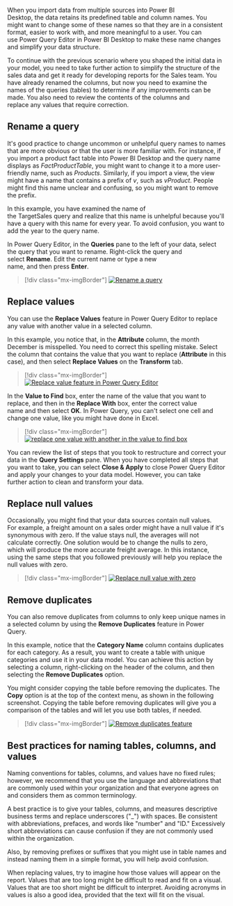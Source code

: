 When you import data from multiple sources into Power BI
Desktop, the data retains its predefined table and column names. You
might want to change some of these names so that they are in a
consistent format, easier to work with, and more meaningful to a
user. You can use Power Query Editor in Power BI Desktop to make these
name changes and simplify your data structure. 

To continue with the previous scenario where you shaped the
initial data in your model, you need to take further action to simplify
the structure of the sales data and get it ready for developing reports
for the Sales team. You have already renamed the columns, but now you
need to examine the names of the queries (tables) to determine if any
improvements can be made. You also need to review the contents of the
columns and replace any values that require correction. 

## Rename a query 

It's good practice to change uncommon or unhelpful query names to names
that are more obvious or that the user is more familiar
with. For instance, if you import a product fact table into Power BI
Desktop and the query name displays as *FactProductTable*, you might
want to change it to a more user-friendly name, such as *Products*.
Similarly, if you import a view, the view might have a name that
contains a prefix of *v*, such as *vProduct*. People might find this
name unclear and confusing, so you might want to remove the prefix. 

In this example, you have examined the name of
the TargetSales query and realize that this name is unhelpful because
you'll have a query with this name for every year. To avoid confusion,
you want to add the year to the query name. 

In Power Query Editor, in the **Queries** pane to the left of your data,
select the query that you want to rename. Right-click the query and
select **Rename**. Edit the current name or type a new
name, and then press **Enter**.

> [!div class="mx-imgBorder"]
> [![Rename a query](../media/03-rename-query-ssm.png)](../media/03-rename-query-ssm.png#lightbox)

## Replace values

You can use the **Replace Values** feature in Power Query Editor to
replace any value with another value in a selected column. 

In this example, you notice that, in the **Attribute** column, the month
December is misspelled. You need to correct this spelling
mistake. Select the column that contains the value that you want to
replace (**Attribute** in this case), and then select **Replace
Values** on the **Transform** tab. 

> [!div class="mx-imgBorder"]
> [![Replace value feature in Power Query Editor](../media/03-replace-value-ssm.png)](../media/03-replace-value-ssm.png#lightbox)

In the **Value to Find** box, enter the name of the value that you want
to replace, and then in the **Replace With** box, enter the correct
value name and then select **OK**. In Power Query, you can't select one
cell and change one value, like you might have done in Excel.

> [!div class="mx-imgBorder"]
> [![replace one value with another in the value to find box](../media/03-value-find-ssm.png)](../media/03-value-find-ssm.png#lightbox)

You can review the list of steps that you took to restructure and
correct your data in the **Query Settings** pane. When you have
completed all steps that you want to take, you can select **Close &
Apply** to close Power Query Editor and apply your changes to your data
model. However, you can take further action to clean and transform your
data.

## Replace null values

Occasionally, you might find that your data sources contain null values.
For example, a freight amount on a sales order might have a null
value if it's synonymous with zero. If the value stays null, the
averages will not calculate correctly. One solution would be to change
the nulls to zero, which will produce the more accurate freight average.
In this instance, using the same steps that you followed previously will
help you replace the null values with zero. 

> [!div class="mx-imgBorder"]
> [![Replace null value with zero](../media/03-replace-null-zero-ss.png)](../media/03-replace-null-zero-ss.png#lightbox)

## Remove duplicates 

You can also remove duplicates from columns to only keep unique names in
a selected column by using the **Remove Duplicates** feature in Power
Query. 

In this example, notice that the **Category Name** column contains
duplicates for each category. As a result, you want to create a table
with unique categories and use it in your data model. You can achieve
this action by selecting a column, right-clicking on the header of the
column, and then selecting the **Remove Duplicates** option. 

You might consider copying the table before removing the duplicates. The
**Copy** option is at the top of the context menu, as shown in the
following screenshot. Copying the table before removing duplicates will
give you a comparison of the tables and will let you use both tables, if
needed.

> [!div class="mx-imgBorder"]
> [![Remove duplicates feature](../media/03-remove-duplicates-ssm.png)](../media/03-remove-duplicates-ssm.png#lightbox)

## Best practices for naming tables, columns, and values

Naming conventions for tables, columns, and values have no fixed rules;
however, we recommend that you use the language and abbreviations that
are commonly used within your organization and that everyone agrees on
and considers them as common terminology. 

A best practice is to give your tables, columns, and measures
descriptive business terms and replace underscores ("_") with spaces.
Be consistent with abbreviations, prefaces, and words like "number" and
"ID." Excessively short abbreviations can cause confusion if they are
not commonly used within the organization. 

Also, by removing prefixes or suffixes that you might use in table names
and instead naming them in a simple format, you will help avoid
confusion.

When replacing values, try to imagine how those values will appear on
the report. Values that are too long might be difficult to read and fit
on a visual. Values that are too short might be difficult to interpret.
Avoiding acronyms in values is also a good idea, provided that the text
will fit on the visual.

